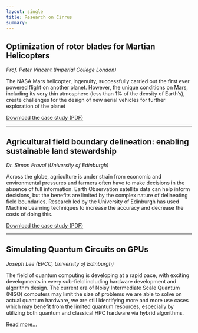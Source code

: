 ```yaml
---
layout: single
title: Research on Cirrus
summary: 
---
```


## Optimization of rotor blades for Martian Helicopters

*Prof. Peter Vincent (Imperial College London)*

The NASA Mars helicopter, Ingenuity, successfully carried out the first ever powered flight on another planet. However, the unique conditions on Mars, including its very thin atmosphere (less than 1% of the density of Earth’s), create challenges for the design of new aerial vehicles for further exploration of the planet

[Download the case study (PDF)](pdf/cirrus_martian_aerodynamics_AW_LOW.pdf)

---

## Agricultural field boundary delineation: enabling sustainable land stewardship

*Dr. Simon Fraval (University of Edinburgh)*

Across the globe, agriculture is under strain from economic and
environmental pressures and farmers often have to make decisions in
the absence of full information. Earth Observation satellite data
can help inform decisions, but the benefits are limited by the
complex nature of delineating field boundaries. Research led
by the University of Edinburgh has used Machine Learning
techniques to increase the accuracy and decrease the costs
of doing this.

[Download the case study (PDF)](pdf/cirrus_field_boundries_AW_LOW.pdf )

---

## Simulating Quantum Circuits on GPUs

*Joseph Lee (EPCC, University of Edinburgh)*

The field of quantum computing is developing at a rapid pace, with exciting developments in every sub-field including hardware development and algorithm design. The current era of Noisy Intermediate Scale Quantum (NISQ) computers may limit the size of problems we are able to solve on actual quantum hardware, we are still identifying more and more use cases which may benefit from the limited quantum resources, especially by utilizing both quantum and classical HPC hardware via hybrid algorithms.

[Read more...](2023-06-12-quantum/)